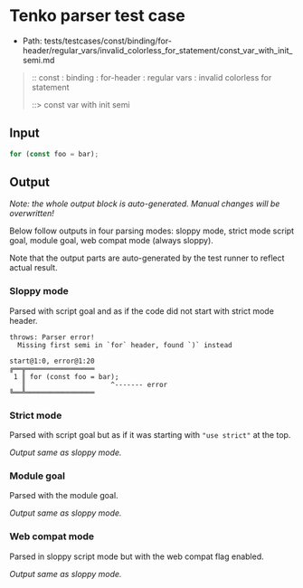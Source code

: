 # Tenko parser test case

- Path: tests/testcases/const/binding/for-header/regular_vars/invalid_colorless_for_statement/const_var_with_init_semi.md

> :: const : binding : for-header : regular vars : invalid colorless for statement
>
> ::> const var with init semi

## Input

`````js
for (const foo = bar);
`````

## Output

_Note: the whole output block is auto-generated. Manual changes will be overwritten!_

Below follow outputs in four parsing modes: sloppy mode, strict mode script goal, module goal, web compat mode (always sloppy).

Note that the output parts are auto-generated by the test runner to reflect actual result.

### Sloppy mode

Parsed with script goal and as if the code did not start with strict mode header.

`````
throws: Parser error!
  Missing first semi in `for` header, found `)` instead

start@1:0, error@1:20
╔══╦═════════════════
 1 ║ for (const foo = bar);
   ║                     ^------- error
╚══╩═════════════════

`````

### Strict mode

Parsed with script goal but as if it was starting with `"use strict"` at the top.

_Output same as sloppy mode._

### Module goal

Parsed with the module goal.

_Output same as sloppy mode._

### Web compat mode

Parsed in sloppy script mode but with the web compat flag enabled.

_Output same as sloppy mode._
